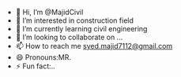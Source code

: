 - 👋 Hi, I’m @MajidCivil
- 👀 I’m interested in construction field
- 🌱 I’m currently learning civil engineering
- 💞️ I’m looking to collaborate on ...
- 📫 How to reach me syed.majid7112@gmail.com
- 😄 Pronouns:MR.
- ⚡ Fun fact:.. 

<!---
MajidCivil/MajidCivil is a ✨ special ✨ repository because its `README.md` (this file) appears on your GitHub profile.
You can click the Preview link to take a look at your changes.
--->
